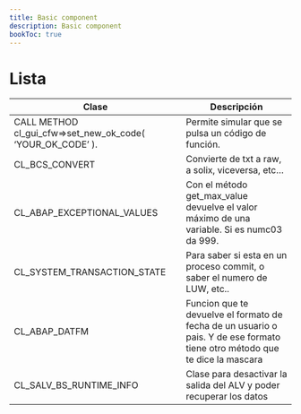 ```yaml
---
title: Basic component
description: Basic component
bookToc: true
---
```


# Lista

Clase | Descripción
--------|--------
CALL METHOD cl_gui_cfw=>set_new_ok_code( ‘YOUR_OK_CODE’ ). | Permite simular que se pulsa un código de función.
CL_BCS_CONVERT | Convierte de txt a raw, a solix, viceversa, etc…
CL_ABAP_EXCEPTIONAL_VALUES | Con el método get_max_value devuelve el valor máximo de una variable. Si es numc03 da 999.
CL_SYSTEM_TRANSACTION_STATE | Para saber si esta en un proceso commit, o saber el numero de LUW, etc..
CL_ABAP_DATFM | Funcion que te devuelve el formato de fecha de un usuario o pais. Y de ese formato tiene otro método que te dice la mascara
CL_SALV_BS_RUNTIME_INFO | Clase para desactivar la salida del ALV y poder recuperar los datos